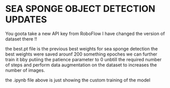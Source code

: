 # SEA SPONGE OBJECT DETECTION UPDATES

You goota take a new API key from RoboFlow I have changed the version of dataset there !!

the best.pt file is the previous best weights for sea sponge detection the best weights were saved arounf 200 something epoches we can further train it bby putiing the patience parameter to 0  unbtill the required number of steps and perform data augmentation on the dataset to increases the number of images. 

the .ipynb file above is just showing the custom training of the model 
